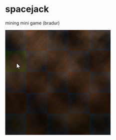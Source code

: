 spacejack
=========

mining mini game (bradur)

![Screenshot](https://github.com/bradur/spacejack/raw/master/screenshots/miningMiniGame.png "screenshot")